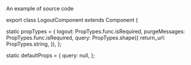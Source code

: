  An example of source code 

export class LogoutComponent extends Component {
  
  static propTypes = {
    logout: PropTypes.func.isRequired,
    purgeMessages: PropTypes.func.isRequired,
    query: PropTypes.shape({
      return_url: PropTypes.string,
    }),
  };

  
  static defaultProps = {
    query: null,
  };
